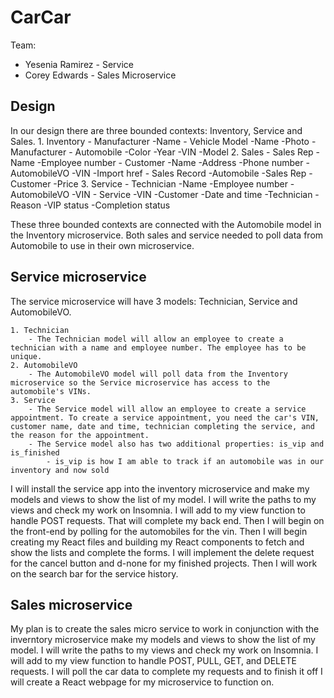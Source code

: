 # CarCar

Team:

* Yesenia Ramirez - Service
* Corey Edwards - Sales Microservice

## Design
In our design there are three bounded contexts: Inventory, Service and Sales.
    1. Inventory
        - Manufacturer
            -Name 
        - Vehicle Model
            -Name
            -Photo
            -Manufacturer 
        - Automobile 
            -Color
            -Year
            -VIN
            -Model
    2. Sales
        - Sales Rep
            -Name
            -Employee number
        - Customer 
            -Name
            -Address
            -Phone number
        - AutomobileVO
            -VIN
            -Import href
        - Sales Record
            -Automobile
            -Sales Rep
            -Customer
            -Price
    3. Service
        - Technician
            -Name
            -Employee number
        - AutomobileVO
            -VIN
        - Service
            -VIN
            -Customer
            -Date and time
            -Technician
            -Reason
            -VIP status
            -Completion status

These three bounded contexts are connected with the Automobile model in the Inventory microservice. Both sales and service needed to poll data from Automobile to use in their own microservice. 


## Service microservice

The service microservice will have 3 models: Technician, Service and AutomobileVO. 

    1. Technician
        - The Technician model will allow an employee to create a technician with a name and employee number. The employee has to be unique. 
    2. AutomobileVO
        - The AutomobileVO model will poll data from the Inventory microservice so the Service microservice has access to the automobile's VINs. 
    3. Service
        - The Service model will allow an employee to create a service appointment. To create a service appointment, you need the car's VIN, customer name, date and time, technician completing the service, and the reason for the appointment. 
        - The Service model also has two additional properties: is_vip and is_finished
            - is_vip is how I am able to track if an automobile was in our inventory and now sold 

I will install the service app into the inventory microservice and
make my models and views to show the list of my model. I will write 
the paths to my views and check my work on Insomnia. I will add to 
my view function to handle POST requests. That will complete my
back end. Then I will begin on the front-end by polling for the 
automobiles for the vin. Then I will begin creating my React files 
and building my React components to fetch and show the lists and 
complete the forms. I will implement the delete request for the 
cancel button and d-none for my finished projects. Then I will
work on the search bar for the service history. 

## Sales microservice

My plan is to create the sales micro service to work in conjunction with the inverntory microservice make my models and views to show the list of my model. I will write the paths to my views and check my work on Insomnia. I will add to my view function to handle POST, PULL, GET, and DELETE requests. I will poll the car data to complete my requests and to finish it off I will create a React webpage for my microservice to function on.
